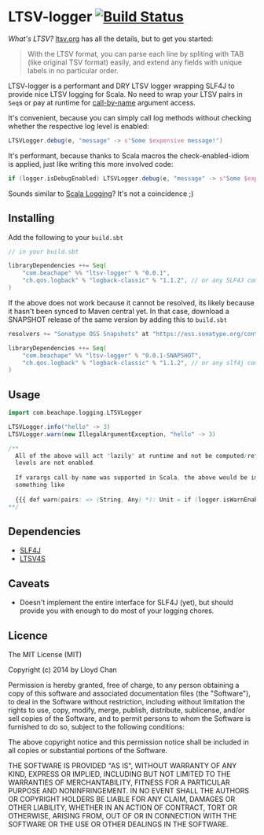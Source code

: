 # LTSV-logger [![Build Status](https://travis-ci.org/lloydmeta/ltsv-logger.svg?branch=develop)](https://travis-ci.org/lloydmeta/ltsv-logger)

*What's LTSV?* [ltsv.org](http://ltsv.org/) has all the details, but to get you started: 

> With the LTSV format, you can parse each line by spliting with TAB (like original TSV format) easily, and extend any fields with unique labels in no particular order.

LTSV-logger is a performant and DRY LTSV logger wrapping SLF4J to provide nice LTSV logging for Scala. No need to wrap your LTSV pairs in 
`Seq`s or pay at runtime for [call-by-name](http://infoscience.epfl.ch/record/128135/files/paper.pdf) 
argument access.

It's convenient, because you can simply call log methods without checking whether the respective log level is enabled:

```scala
LTSVLogger.debug(e, "message" -> s"Some $expensive message!")
```

It's performant, because thanks to Scala macros the check-enabled-idiom is applied, just like writing this more involved code:

```scala
if (logger.isDebugEnabled) LTSVLogger.debug(e, "message" -> s"Some $expensive message!")
```

Sounds similar to [Scala Logging](https://github.com/typesafehub/scala-logging)? It's not a coincidence ;)

## Installing

Add the following to your `build.sbt`

```scala
// in your build.sbt

libraryDependencies ++= Seq(
    "com.beachape" %% "ltsv-logger" % "0.0.1", 
    "ch.qos.logback" % "logback-classic" % "1.1.2", // or any SLF4J compatible log lib you want to use
)
```

If the above does not work because it cannot be resolved, its likely because it hasn't been synced to Maven central yet.
In that case, download a SNAPSHOT release of the same version by adding this to `build.sbt`

```scala
resolvers += "Sonatype OSS Snapshots" at "https://oss.sonatype.org/content/repositories/snapshots"

libraryDependencies ++= Seq(
    "com.beachape" %% "ltsv-logger" % "0.0.1-SNAPSHOT", 
    "ch.qos.logback" % "logback-classic" % "1.1.2", // or any slf4j compatible log lib you want to use
)
```

## Usage

```scala
import com.beachape.logging.LTSVLogger

LTSVLogger.info("hello" -> 3)
LTSVLogger.warn(new IllegalArgumentException, "hello" -> 3)

/**
  All of the above will act "lazily" at runtime and not be computed/referenced if the respective
  levels are not enabled.
  
  If varargs call-by-name was supported in Scala, the above would be implemented as 
  something like 
  
  {{{ def warn(pairs: => (String, Any) *): Unit = if (logger.isWarnEnabled) logger.warn(toLtsv(pairs)) }}}
**/
```

## Dependencies
- [SLF4J](http://www.slf4j.org/)
- [LTSV4S](https://github.com/seratch/ltsv4s)

## Caveats

* Doesn't implement the entire interface for SLF4J (yet), but should provide you with enough to do most of your logging
chores.

## Licence

The MIT License (MIT)

Copyright (c) 2014 by Lloyd Chan

Permission is hereby granted, free of charge, to any person obtaining a copy
of this software and associated documentation files (the "Software"), to deal
in the Software without restriction, including without limitation the rights
to use, copy, modify, merge, publish, distribute, sublicense, and/or sell
copies of the Software, and to permit persons to whom the Software is
furnished to do so, subject to the following conditions:

The above copyright notice and this permission notice shall be included in
all copies or substantial portions of the Software.

THE SOFTWARE IS PROVIDED "AS IS", WITHOUT WARRANTY OF ANY KIND, EXPRESS OR
IMPLIED, INCLUDING BUT NOT LIMITED TO THE WARRANTIES OF MERCHANTABILITY,
FITNESS FOR A PARTICULAR PURPOSE AND NONINFRINGEMENT. IN NO EVENT SHALL THE
AUTHORS OR COPYRIGHT HOLDERS BE LIABLE FOR ANY CLAIM, DAMAGES OR OTHER
LIABILITY, WHETHER IN AN ACTION OF CONTRACT, TORT OR OTHERWISE, ARISING FROM,
OUT OF OR IN CONNECTION WITH THE SOFTWARE OR THE USE OR OTHER DEALINGS IN
THE SOFTWARE.
